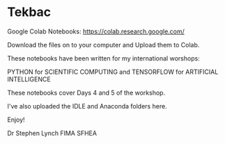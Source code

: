 # Tekbac

Google Colab Notebooks: https://colab.research.google.com/

Download the files on to your computer and Upload them to Colab.

These notebooks have been written for my international worshops:

PYTHON for SCIENTIFIC COMPUTING and TENSORFLOW for ARTIFICIAL INTELLIGENCE

These notebooks cover Days 4 and 5 of the workshop.

I've also uploaded the IDLE and Anaconda folders here.

Enjoy!

Dr Stephen Lynch FIMA SFHEA
